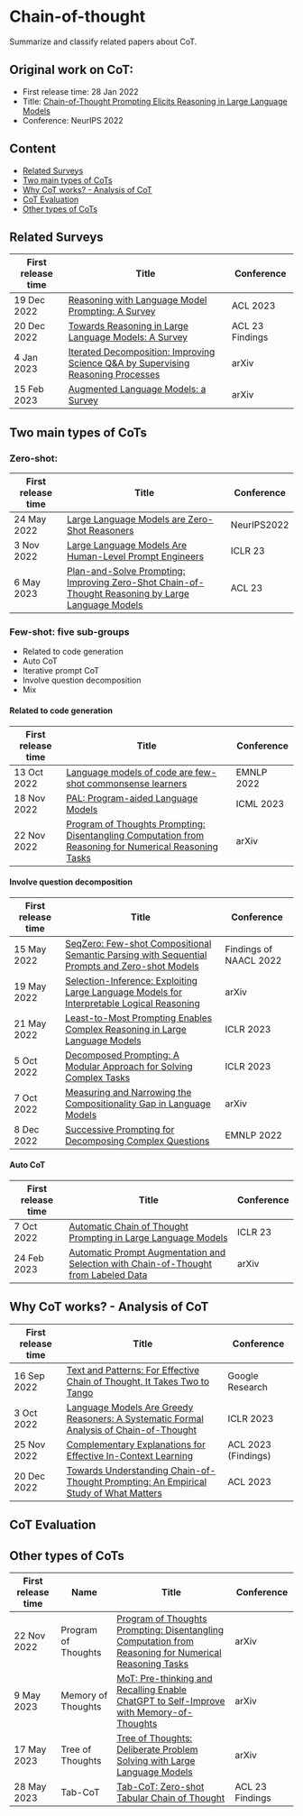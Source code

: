 # Chain-of-thought
Summarize and classify related papers about CoT.

## Original work on CoT:
- First release time: 28 Jan 2022
- Title: [Chain-of-Thought Prompting Elicits Reasoning in Large Language Models](https://arxiv.org/abs/2201.11903)
- Conference: NeurIPS 2022

## Content
- [Related Surveys](https://github.com/Alab-NII/chain-of-thought/blob/main/README.md#related-surveys)
- [Two main types of CoTs](https://github.com/Alab-NII/chain-of-thought/blob/main/README.md#two-main-types-of-cots)
- [Why CoT works? - Analysis of CoT](https://github.com/Alab-NII/chain-of-thought/blob/main/README.md#why-cot-works---analysis-of-cot)
- [CoT Evaluation](https://github.com/Alab-NII/chain-of-thought/blob/main/README.md#cot-evaluation)
- [Other types of CoTs](https://github.com/Alab-NII/chain-of-thought/blob/main/README.md#other-types-of-cots)

## Related Surveys
|First release time|Title|Conference|
|---|---| --- |
| 19 Dec 2022 | [Reasoning with Language Model Prompting: A Survey](https://arxiv.org/abs/2212.09597)  | ACL 2023   |
|  20 Dec 2022   |  [Towards Reasoning in Large Language Models: A Survey](https://arxiv.org/abs/2212.10403)   |  ACL 23 Findings   |
|   4 Jan 2023  |  [Iterated Decomposition: Improving Science Q&A by Supervising Reasoning Processes](https://arxiv.org/abs/2301.01751)   |  arXiv   |
|  15 Feb 2023   |  [Augmented Language Models: a Survey](https://arxiv.org/pdf/2302.07842.pdf)   |  arXiv   |

## Two main types of CoTs
### Zero-shot:
|First release time|Title|Conference|
|---|---| --- |
|  24 May 2022  | [Large Language Models are Zero-Shot Reasoners](https://arxiv.org/abs/2205.11916)   |  NeurIPS2022  |
|  3 Nov 2022  |  [Large Language Models Are Human-Level Prompt Engineers](https://arxiv.org/abs/2211.01910)  |  ICLR 23  |
|  6 May 2023 |  [Plan-and-Solve Prompting: Improving Zero-Shot Chain-of-Thought Reasoning by Large Language Models](https://arxiv.org/abs/2305.04091)  |  ACL 23  |

### Few-shot: five sub-groups
- Related to code generation
- Auto CoT
- Iterative prompt CoT
- Involve question decomposition
- Mix

#### Related to code generation
|First release time|Title|Conference|
|---|---| --- |
 |  13 Oct 2022  | [Language models of code are few-shot commonsense learners](https://aclanthology.org/2022.emnlp-main.90.pdf)  |  EMNLP 2022  |
| 18 Nov 2022   | [PAL: Program-aided Language Models](https://arxiv.org/pdf/2211.10435.pdf)  |  ICML 2023  |
|  22 Nov 2022  | [Program of Thoughts Prompting: Disentangling Computation from Reasoning for Numerical Reasoning Tasks](https://arxiv.org/abs/2211.12588)  |  arXiv  |


#### Involve question decomposition
|First release time|Title|Conference|
|---|---| --- |
|  15 May 2022    |  [SeqZero: Few-shot Compositional Semantic Parsing with Sequential Prompts and Zero-shot Models](https://aclanthology.org/2022.findings-naacl.5/)   |   Findings of NAACL 2022    |
|   19 May 2022   |  [Selection-Inference: Exploiting Large Language Models for Interpretable Logical Reasoning](https://arxiv.org/abs/2205.09712)   |   arXiv    |
|  21 May 2022    |  [Least-to-Most Prompting Enables Complex Reasoning in Large Language Models](https://arxiv.org/abs/2205.10625)   |    ICLR 2023   |
|  5 Oct 2022    |  [Decomposed Prompting: A Modular Approach for Solving Complex Tasks ](https://arxiv.org/pdf/2210.02406.pdf)   |     ICLR 2023   |
|   7 Oct 2022   |  [Measuring and Narrowing the Compositionality Gap in Language Models](https://arxiv.org/pdf/2210.03350.pdf)   |    arXiv   |
|  8 Dec 2022    |  [Successive Prompting for Decomposing Complex Questions](https://aclanthology.org/2022.emnlp-main.81.pdf)   |    EMNLP 2022   |


#### Auto CoT
|First release time|Title|Conference|
|---|---| --- |
|  7 Oct 2022   |  [Automatic Chain of Thought Prompting in Large Language Models](https://arxiv.org/abs/2210.03493)   |   ICLR 23    |
|  24 Feb 2023   |  [Automatic Prompt Augmentation and Selection with Chain-of-Thought from Labeled Data](https://arxiv.org/abs/2302.12822)   |   arXiv |


## Why CoT works? - Analysis of CoT
|First release time|Title|Conference|
|---|---| --- |
|  16 Sep 2022   |  [Text and Patterns: For Effective Chain of Thought, It Takes Two to Tango](https://arxiv.org/abs/2209.07686)   |  Google Research   |
|  3 Oct 2022   |  [Language Models Are Greedy Reasoners: A Systematic Formal Analysis of Chain-of-Thought](https://arxiv.org/abs/2210.01240)   |   ICLR 2023   |
|   25 Nov 2022  |   [Complementary Explanations for Effective In-Context Learning](https://aclanthology.org/2023.findings-acl.273/)  |  ACL 2023 (Findings)   |
|  20 Dec 2022   |   [Towards Understanding Chain-of-Thought Prompting: An Empirical Study of What Matters](https://aclanthology.org/2023.acl-long.153/)  |  ACL 2023   |


## CoT Evaluation

## Other types of CoTs
|First release time|Name | Title|Conference|
|---|---| ---| --- |
|  22 Nov 2022    | Program of Thoughts |  [Program of Thoughts Prompting: Disentangling Computation from Reasoning for Numerical Reasoning Tasks](https://arxiv.org/abs/2211.12588)   |   arXiv   |
|  9 May 2023    |  Memory of Thoughts|  [MoT: Pre-thinking and Recalling Enable ChatGPT to Self-Improve with Memory-of-Thoughts](https://arxiv.org/abs/2305.05181)  |    arXiv  |
|   17 May 2023   | Tree of Thoughts |  [Tree of Thoughts: Deliberate Problem Solving with Large Language Models](https://arxiv.org/abs/2305.10601)  |  arXiv    |
|   28 May 2023   |  Tab-CoT |  [Tab-CoT: Zero-shot Tabular Chain of Thought](https://arxiv.org/abs/2305.17812)  |  ACL 23 Findings    |
